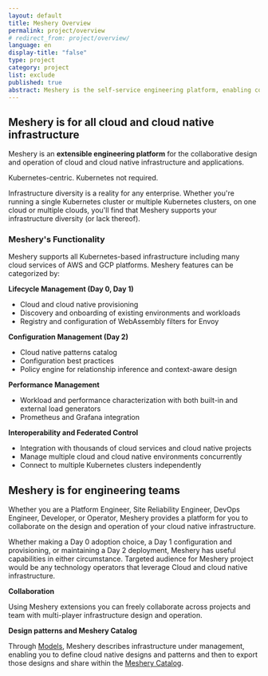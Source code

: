 ```yaml
---
layout: default
title: Meshery Overview
permalink: project/overview
# redirect_from: project/overview/
language: en
display-title: "false"
type: project
category: project
list: exclude
published: true
abstract: Meshery is the self-service engineering platform, enabling collaborative design and operation of cloud and cloud native infrastructure.
---
```


## Meshery is for all cloud and cloud native infrastructure

Meshery is an **extensible engineering platform** for the collaborative design and operation of cloud and cloud native infrastructure and applications.

Kubernetes-centric. Kubernetes not required.

Infrastructure diversity is a reality for any enterprise. Whether you're running a single Kubernetes cluster or multiple Kubernetes clusters, on one cloud or multiple clouds, you'll find that Meshery supports your infrastructure diversity (or lack thereof).

### Meshery's Functionality

Meshery supports all Kubernetes-based infrastructure including many cloud services of AWS and GCP platforms. Meshery features can be categorized by:

**Lifecycle Management (Day 0, Day 1)**

- Cloud and cloud native provisioning
- Discovery and onboarding of existing environments and workloads
- Registry and configuration of WebAssembly filters for Envoy

**Configuration Management (Day 2)**

- Cloud native patterns catalog
- Configuration best practices
- Policy engine for relationship inference and context-aware design

**Performance Management**

- Workload and performance characterization with both built-in and external load generators
- Prometheus and Grafana integration

**Interoperability and Federated Control**

- Integration with thousands of cloud services and cloud native projects
- Manage multiple cloud and cloud native environments concurrently
- Connect to multiple Kubernetes clusters independently

## Meshery is for engineering teams

Whether you are a Platform Engineer, Site Reliability Engineer, DevOps Engineer, Developer, or Operator, Meshery provides a platform for you to collaborate on the design and operation of your cloud native infrastructure.

Whether making a Day 0 adoption choice, a Day 1 configuration and provisioning, or maintaining a Day 2 deployment, Meshery has useful capabilities in either circumstance. Targeted audience for Meshery project would be any technology operators that leverage Cloud and cloud native infrastructure.

**Collaboration**

Using Meshery extensions you can freely collaborate across projects and team with multi-player infrastructure design and operation.

**Design patterns and Meshery Catalog**

Through [Models]({{site.baseurl}}/concepts/logical/models), Meshery describes infrastructure under management, enabling you to define cloud native designs and patterns and then to export those designs and share within the <a href="https://meshery.io/catalog" target="_self_">Meshery Catalog</a>.


<!-- 
### Meshery is for performance management

Meshery helps users weigh the value of their cloud native deployments against the overhead incurred in running different deployment scenarios and different configruations. Meshery provides statistical analysis of the request latency and throughput seen across various permutations of your workload, infrastructure and infrastructure configuration. In addition to request latency and throughput, Meshery also tracks memory and CPU overhead in of the nodes in your cluster. Establish a performance benchmark and track performance against this baseline as your environment changes over time. 
-->

<!-- ### Supported Integrations

#### **Stable**

| Adapter | Status |
| :----------- | -----: |
{% for adapter in site.adapters -%}
{% if adapter.project_status == "stable" -%}
| <img src="{{ adapter.image }}" style="width:20px" /> [{{ adapter.name }}]({{ site.baseurl }}{{ adapter.url }}) | {{ adapter.project_status }} |
{% endif -%}
{% endfor %}

##### **Beta**

| Adapter | Status |
| :----------- | -----: |
{% for adapter in site.adapters -%}
{% if adapter.project_status == "beta" -%}
| <img src="{{ adapter.image }}" style="width:20px" /> [{{ adapter.name }}]({{ site.baseurl }}{{ adapter.url }}) | {{ adapter.project_status }} |
{% endif -%}
{% endfor %}

##### **Alpha** - Meshery adapters for which we are seeking community-contributed support.

| Adapter | Status |
| :----------- | -----: |
{% for adapter in site.adapters -%}
{% if adapter.project_status == "alpha" -%}
| <img src="{{ adapter.image }}" style="width:20px" /> [{{ adapter.name }}]({{ site.baseurl }}{{ adapter.url }}) | {{ adapter.project_status }} |
{% endif -%}
{% endfor %}
 -->

<!-- ## Meshery as a project and its community

{% assign sorted_pages = site.pages | sort: "type" | reverse %}

<ul>
    {% for item in sorted_pages %}
    {% if item.type=="project" and item.language=="en" and item.list != "exclude" %}
      <li><a href="{{ site.baseurl }}{{ item.url }}">{{ item.title }}</a>
      {% if item.description != " " %}
        -  {{ item.description }}
      {% endif %}
      </li>
      {% endif %}
    {% endfor %}
</ul> 
-->
